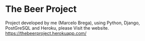 # The Beer Project #
Project developed by me (Marcelo Brega), using Python, Django, PostGreSQL and Heroku, please Visit the website.
https://thebeerproject.herokuapp.com/

